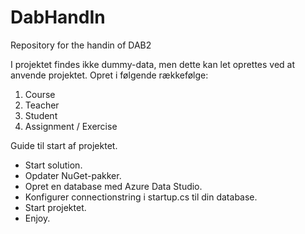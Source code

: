 # DabHandIn
Repository for the handin of DAB2

I projektet findes ikke dummy-data, men dette kan let oprettes ved at anvende projektet. Opret i følgende rækkefølge:
1. Course
2. Teacher
3. Student
4. Assignment / Exercise

Guide til start af projektet.
* Start solution.
* Opdater NuGet-pakker.
* Opret en database med Azure Data Studio.
* Konfigurer connectionstring i startup.cs til din database.
* Start projektet.
* Enjoy.


